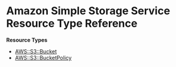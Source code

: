 # Amazon Simple Storage Service Resource Type Reference<a name="AWS_S3"></a>

**Resource Types**
+ [AWS::S3::Bucket](aws-properties-s3-bucket.md)
+ [AWS::S3::BucketPolicy](aws-properties-s3-policy.md)
